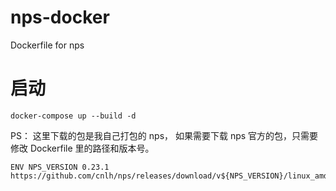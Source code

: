 # nps-docker
Dockerfile for nps

# 启动

```
docker-compose up --build -d
```

PS： 这里下载的包是我自己打包的 nps， 如果需要下载 nps 官方的包，只需要修改 Dockerfile 里的路径和版本号。

```
ENV NPS_VERSION 0.23.1
https://github.com/cnlh/nps/releases/download/v${NPS_VERSION}/linux_amd64_server.tar.gz
```
